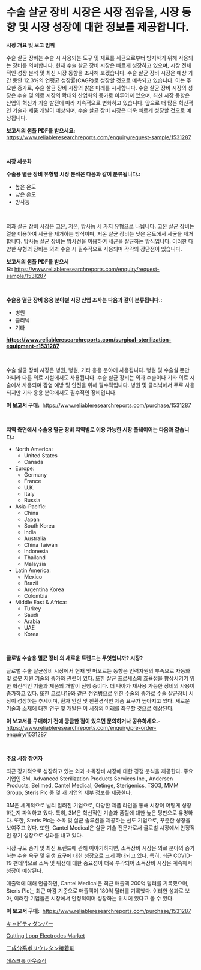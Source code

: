<p><h1>수술 살균 장비 시장은 시장 점유율, 시장 동향 및 시장 성장에 대한 정보를 제공합니다.</h1></p><p><strong>시장 개요 및 보고 범위</strong></p>
<p><p>수술 살균 장비는 수술 시 사용되는 도구 및 재료를 세균으로부터 방지하기 위해 사용되는 장비를 의미합니다. 현재 수술 살균 장비 시장은 빠르게 성장하고 있으며, 시장 전체적인 성장 분석 및 최신 시장 동향을 조사해 보겠습니다. 수술 살균 장비 시장은 예상 기간 동안 12.3%의 연평균 성장률(CAGR)로 성장할 것으로 예측되고 있습니다. 이는 주요한 증가로, 수술 살균 장비 시장의 밝은 미래를 시사합니다. 수술 살균 장비 시장의 성장은 수술 및 의료 시장의 확대와 산업화의 증가로 이루어져 있으며, 최신 시장 동향은 산업의 혁신과 기술 발전에 따라 지속적으로 변화하고 있습니다. 앞으로 더 많은 혁신적인 기술과 제품 개발이 예상되며, 수술 살균 장비 시장은 더욱 빠르게 성장할 것으로 예상됩니다.</p></p>
<p><strong>보고서의 샘플 PDF를 받으세요:</strong> <a href="https://www.reliableresearchreports.com/enquiry/request-sample/1531287">https://www.reliableresearchreports.com/enquiry/request-sample/1531287</a></p>
<p>&nbsp;</p>
<p><strong>시장 세분화</strong></p>
<p><strong>수술용 멸균 장비 유형별 시장 분석은 다음과 같이 분류됩니다.:</strong></p>
<p><ul><li>높은 온도</li><li>낮은 온도</li><li>방사능</li></ul></p>
<p>&nbsp;</p>
<p><p>외과 살균 장비 시장은 고온, 저온, 방사능 세 가지 유형으로 나뉩니다. 고온 살균 장비는 열을 이용하여 세균을 제거하는 방식이며, 저온 살균 장비는 낮은 온도에서 세균을 제거합니다. 방사능 살균 장비는 방사선을 이용하여 세균을 살균하는 방식입니다. 이러한 다양한 유형의 장비는 외과 수술 시 필수적으로 사용되며 각각의 장단점이 있습니다.</p></p>
<p><strong>보고서의 샘플 PDF를 받으세요:</strong>&nbsp;<a href="https://www.reliableresearchreports.com/enquiry/request-sample/1531287">https://www.reliableresearchreports.com/enquiry/request-sample/1531287</a></p>
<p>&nbsp;</p>
<p><strong> 수술용 멸균 장비 응용 분야별 시장 산업 조사는 다음과 같이 분류됩니다.:</strong></p>
<p><ul><li>병원</li><li>클리닉</li><li>기타</li></ul></p>
<p><strong><a href="https://www.reliableresearchreports.com/surgical-sterilization-equipment-r1531287">https://www.reliableresearchreports.com/surgical-sterilization-equipment-r1531287</a></strong></p>
<p>&nbsp;</p>
<p><p>수술 살균 장비 시장은 병원, 병원, 기타 응용 분야에 사용됩니다. 병원 및 수술실 뿐만 아니라 다른 의료 시설에서도 사용됩니다. 수술 살균 장비는 외과 수술이나 기타 의료 시술에서 사용되며 감염 예방 및 안전을 위해 필수적입니다. 병원 및 클리닉에서 주로 사용되지만 기타 응용 분야에서도 필수적인 장비입니다.</p></p>
<p><strong>이 보고서 구매:</strong>&nbsp; <a href="https://www.reliableresearchreports.com/purchase/1531287">https://www.reliableresearchreports.com/purchase/1531287</a></p>
<p>&nbsp;</p>
<p><strong>지역 측면에서 수술용 멸균 장비 지역별로 이용 가능한 시장 플레이어는 다음과 같습니다.:</strong></p>
<p><ul>
    <li>
        North America:
        <ul>
            <li>United States</li>
            <li>Canada</li>
        </ul>
    </li>
    <li>
        Europe:
        <ul>
            <li>Germany</li>
            <li>France</li>
            <li>U.K.</li>
            <li>Italy</li>
            <li>Russia</li>
        </ul>
    </li>
    <li>
        Asia-Pacific:
        <ul>
            <li>China</li>
            <li>Japan</li>
            <li>South Korea</li>
            <li>India</li>
            <li>Australia</li>
            <li>China Taiwan</li>
            <li>Indonesia</li>
            <li>Thailand</li>
            <li>Malaysia</li>
        </ul>
    </li>
    <li>
        Latin America:
        <ul>
            <li>Mexico</li>
            <li>Brazil</li>
            <li>Argentina Korea</li>
            <li>Colombia</li>
        </ul>
    </li>
    <li>
        Middle East & Africa:
        <ul>
            <li>Turkey</li>
            <li>Saudi</li>
            <li>Arabia</li>
            <li>UAE</li>
            <li>Korea</li>
        </ul>
    </li>
    </ul></p>
<p>&nbsp;</p>
<p><strong>글로벌 수술용 멸균 장비 의 새로운 트렌드는 무엇입니까? 시장?</strong></p>
<p><p>글로벌 수술 살균장비 시장에서 현재 및 떠오르는 동향은 인력자원의 부족으로 자동화 및 로봇 지원 기술의 증가와 관련이 있다. 또한 살균 프로세스의 효율성을 향상시키기 위한 혁신적인 기술과 제품의 개발이 진행 중이다. 더 나아가 재사용 가능한 장비의 사용이 증가하고 있다. 또한 코로나19와 같은 전염병으로 인한 수술의 증가로 수술 살균장비 시장이 성장하는 추세이며, 환자 안전 및 친환경적인 제품 요구가 높아지고 있다. 새로운 기술과 소재에 대한 연구 및 개발은 이 시장의 미래를 좌우할 것으로 예상된다.</p></p>
<p><strong>이 보고서를 구매하기 전에 궁금한 점이 있으면 문의하거나 공유하세요.</strong>- <a href="https://www.reliableresearchreports.com/enquiry/pre-order-enquiry/1531287">https://www.reliableresearchreports.com/enquiry/pre-order-enquiry/1531287</a></p>
<p>&nbsp;</p>
<p><strong>주요 시장 참여자</strong></p>
<p><p>최근 장기적으로 성장하고 있는 외과 소독장비 시장에 대한 경쟁 분석을 제공한다. 주요 기업인 3M, Advanced Sterilization Products Services Inc., Andersen Products, Belimed, Cantel Medical, Getinge, Sterigenics, TSO3, MMM Group, Steris Plc 중 몇 개 기업의 세부 정보를 제공한다.</p><p>3M은 세계적으로 널리 알려진 기업으로, 다양한 제품 라인을 통해 시장이 어떻게 성장하는지 파악하고 있다. 특히, 3M은 혁신적인 기술과 품질에 대한 높은 평판으로 유명하다. 또한, Steris Plc는 소독 및 살균 솔루션을 제공하는 선도 기업으로, 꾸준한 성장을 보여주고 있다. 또한, Cantel Medical은 살균 기술 전문가로서 글로벌 시장에서 안정적인 장기 성장으로 성과를 내고 있다.</p><p>시장 규모 증가 및 최신 트렌드에 관해 이야기하자면, 소독장비 시장은 의료 분야의 증가하는 수술 욕구 및 위생 요구에 대한 성장으로 크게 확대되고 있다. 특히, 최근 COVID-19 팬데믹으로 소독 및 위생에 대한 중요성이 더욱 부각되어 소독장비 시장은 계속해서 성장이 예상된다.</p><p>매출액에 대해 언급하면, Cantel Medical은 최근 매출액 200억 달러를 기록했으며, Steris Plc는 최근 마감 기준으로 매출액이 180억 달러를 기록했다. 이러한 성과로 보아, 이러한 기업들은 시장에서 안정적이며 성장하는 위치에 있다고 볼 수 있다.</p></p>
<p><strong>이 보고서 구매:</strong>&nbsp;&nbsp;<a href="https://www.reliableresearchreports.com/purchase/1531287">https://www.reliableresearchreports.com/purchase/1531287</a></p>
<p><p><a href="https://medium.com/@jaylonlesch1993/%E3%82%AD%E3%83%A3%E3%83%93%E3%83%86%E3%82%A3%E3%83%80%E3%83%B3%E3%83%91%E3%83%BC%E3%81%AE%E5%B8%82%E5%A0%B4%E8%A6%8F%E6%A8%A1-%E5%B8%82%E5%A0%B4%E5%B1%95%E6%9C%9B%E3%81%A8%E5%B8%82%E5%A0%B4%E4%BA%88%E6%B8%AC-2024%E5%B9%B4%E3%81%8B%E3%82%892031%E5%B9%B4-24123a244c60">キャビティダンパー</a></p><p><a href="https://github.com/NorbertYates/Market-Research-Report-List-4/blob/main/cutting-loop-electrodes-market.md">Cutting Loop Electrodes Market</a></p><p><a href="https://medium.com/@austinjames1907/2%E3%81%A4%E3%81%AE%E6%88%90%E5%88%86%E3%83%9D%E3%83%AA%E3%82%A6%E3%83%AC%E3%82%BF%E3%83%B3%E6%8E%A5%E7%9D%80%E5%89%A4%E5%B8%82%E5%A0%B4%E3%81%AF-%E5%B8%82%E5%A0%B4%E3%82%B7%E3%82%A7%E3%82%A2-%E5%B8%82%E5%A0%B4%E3%83%88%E3%83%AC%E3%83%B3%E3%83%89-%E5%B8%82%E5%A0%B4%E6%88%90%E9%95%B7%E3%81%AB%E9%96%A2%E3%81%99%E3%82%8B%E6%83%85%E5%A0%B1%E3%82%92%E6%8F%90%E4%BE%9B%E3%81%97%E3%81%BE%E3%81%99-efa9ab0a5de5">二成分系ポリウレタン接着剤</a></p><p><a href="https://medium.com/@londonacobson5656/%EB%8D%B0%EC%8A%A4%ED%81%AC%ED%83%91-%EC%95%84%EC%9B%83%EC%86%8C%EC%8B%B1-%EC%8B%9C%EC%9E%A5-%EC%9C%A0%ED%98%95-%EC%9D%91%EC%9A%A9-%EB%B0%8F-%EC%A7%80%EB%A6%AC%EC%A0%81-%ED%8F%89%EA%B0%80%EB%A5%BC-%ED%86%B5%ED%95%9C-%EC%A2%85%ED%95%A9%EC%A0%81%EC%9D%B8-%ED%8F%89%EA%B0%80-194e99d39922">데스크톱 아웃소싱</a></p></p>